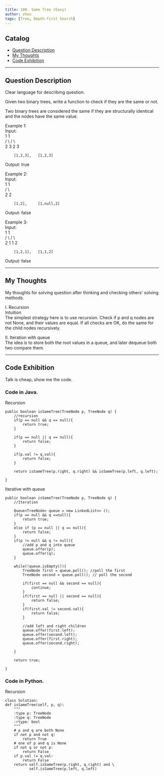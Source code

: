 ```yaml
---
title: 100. Same Tree (Easy)                   
author: zhou      
tags: [Tree, Depth-first Search]            
---
```


       

## Catalog  
+ [Question Description](#partI)
+ [My Thoughts](#partII)
+ [Code Exhibition](#partIII)

----------------------------------

## Question Description
Clear language for describing question.    

Given two binary trees, write a function to check if they are the same or not.     

Two binary trees are considered the same if they are structurally identical and the nodes have the same value.    

Example 1:     
Input:    
           1         1   
          / \       / \   
         2   3     2   3   

        [1,2,3],   [1,2,3]   

Output: true    

Example 2:      
Input:    
           1         1   
          /           \   
         2             2    

        [1,2],     [1,null,2]    

Output: false     

Example 3:     
Input:    
           1         1   
          / \       / \   
         2   1     1   2    

        [1,2,1],   [1,1,2]     

Output: false      


----------------------------------

## My Thoughts
My thoughts for solving question after thinking and checking others' solving methods.        

I. Recursion    
Intuition    
The simplest strategy here is to use recursion. Check if p and q nodes are not None, and their values are equal. If all checks are OK, do the same for the child nodes recursively.    

II. Iteration with queue   
The idea is to store both the root values in a queue, and later dequeue both two compare them.     



----------------------------------

## Code Exhibition
Talk is cheap, show me the code.    
### Code in Java.     
Recursion    

    public boolean isSameTree(TreeNode p, TreeNode q) {
        //recursion
        if(p == null && q == null){
            return true;
        }
        
        if(p == null || q == null){
            return false;
        }
        
        if(p.val != q.val){
            return false;
        }
        
        return isSameTree(p.right, q.right) && isSameTree(p.left, q.left);
        
    }

Iterative with queue    

    public boolean isSameTree(TreeNode p, TreeNode q) {
        //Iteration     
        
        Queue<TreeNode> queue = new LinkedList<> ();
        if(p == null && q ==null){
            return true;
        }
        else if (p == null || q == null){
            return false;
        }
        if(p != null && q != null){
            //add p and q into queue
            queue.offer(p);
            queue.offer(q);
        }
        
        while(!queue.isEmpty()){
            TreeNode first = queue.poll(); //poll the first
            TreeNode second = queue.poll(); // poll the second
            
            if(first == null && second == null){
                continue;
            }
            if(first == null || second == null){
                return false;
            }
            if(first.val != second.val){
                return false;
            }
            
            //add left and right children
            queue.offer(first.left);
            queue.offer(second.left);
            queue.offer(first.right);
            queue.offer(second.right);
            
        }
        
        return true;
        
    }


### Code in Python.   
Recursion    

    class Solution:
    def isSameTree(self, p, q):
        """
        :type p: TreeNode
        :type q: TreeNode
        :rtype: bool
        """    
        # p and q are both None
        if not p and not q:
            return True
        # one of p and q is None
        if not q or not p:
            return False
        if p.val != q.val:
            return False
        return self.isSameTree(p.right, q.right) and \
               self.isSameTree(p.left, q.left)



